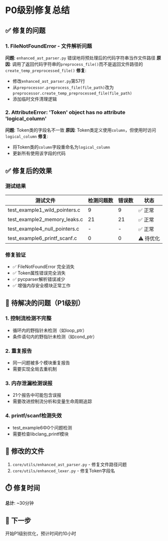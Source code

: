 # P0级别修复总结

## ✅ 修复的问题

### 1. FileNotFoundError - 文件解析问题
**问题**: `enhanced_ast_parser.py` 错误地将预处理后的代码字符串当作文件路径
**原因**: 调用了返回代码字符串的`preprocess_file()`而不是返回文件路径的`create_temp_preprocessed_file()`
**修复**: 
- 修改`enhanced_ast_parser.py`第57行
- 从`preprocessor.preprocess_file(file_path)`改为`preprocessor.create_temp_preprocessed_file(file_path)`
- 添加临时文件清理逻辑

### 2. AttributeError: 'Token' object has no attribute 'logical_column'
**问题**: Token类的字段名不一致
**原因**: Token类定义使用`column`，但使用时访问`logical_column`
**修复**:
- 将Token类的`column`字段重命名为`logical_column`
- 更新所有使用该字段的代码

## ✅ 修复后的效果

### 测试结果
| 测试文件 | 检测问题数 | 错误数 | 状态 |
|---------|-----------|--------|------|
| test_example1_wild_pointers.c | 9 | 9 | ✅ 正常 |
| test_example2_memory_leaks.c | 21 | 21 | ✅ 正常 |
| test_example4_null_pointers.c | - | - | ✅ 正常 |
| test_example6_printf_scanf.c | 0 | 0 | ⚠️ 待优化 |

### 修复验证
- ✅ FileNotFoundError 完全消失
- ✅ Token属性错误完全消失
- ✅ pycparser解析错误减少
- ✅ 增强内存安全模块正常工作

## 🔄 待解决的问题（P1级别）

### 1. 控制流检测不完整
- 循环内的野指针未检测（如loop_ptr）
- 条件语句内的野指针未检测（如cond_ptr）

### 2. 重复报告
- 同一问题被多个模块重复报告
- 需要实现全局去重机制

### 3. 内存泄漏检测误报
- 21个报告中可能包含误报
- 需要改进控制流分析和变量生命周期追踪

### 4. printf/scanf检测失效
- test_example6中0个问题检测
- 需要检查libclang_printf模块

## 📝 修改的文件

1. `core/utils/enhanced_ast_parser.py` - 修复文件路径问题
2. `core/utils/enhanced_lexer.py` - 修复Token字段名

## ⏱️ 修复时间
**总计**: ~30分钟

## 🎯 下一步
开始P1级别优化，预计时间约10小时

